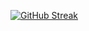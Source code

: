 [![GitHub Streak](https://streak-stats.demolab.com?user=vitoraugustto&theme=dark&hide_border=true&locale=pt_BR&card_width=800)](https://git.io/streak-stats)
